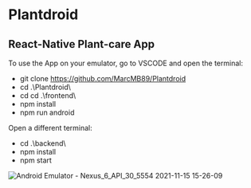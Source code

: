 # Plantdroid

## React-Native Plant-care App

To use the App on your emulator, go to VSCODE and open the terminal:

- git clone https://github.com/MarcMB89/Plantdroid
- cd .\Plantdroid\
- cd cd .\frontend\
- npm install
- npm run android

Open a different terminal:
- cd .\backend\ 
- npm install
- npm start

![Android Emulator - Nexus_6_API_30_5554 2021-11-15 15-26-09](https://user-images.githubusercontent.com/78495996/141802054-7074be9f-db4c-4dcb-88e7-0db344eead0c.gif)

